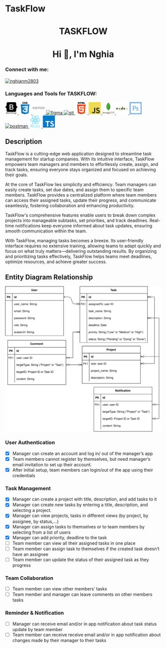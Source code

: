 # TaskFlow

<h1 align="center">TASKFLOW</h1>
<h1 align="center">Hi 👋, I'm Nghia</h1>

<h3 align="left">Connect with me:</h3>
<p align="left">
<a href="https://linkedin.com/in/nghianm2803" target="blank"><img align="center" src="https://raw.githubusercontent.com/rahuldkjain/github-profile-readme-generator/master/src/images/icons/Social/linked-in-alt.svg" alt="nghianm2803" height="30" width="40" /></a>
</p>

<h3 align="left">Languages and Tools for TASKFLOW:</h3>
<p align="left"> <a href="https://getbootstrap.com" target="_blank" rel="noreferrer"> <img src="https://raw.githubusercontent.com/devicons/devicon/master/icons/bootstrap/bootstrap-plain-wordmark.svg" alt="bootstrap" width="40" height="40"/> </a> <a href="https://www.w3schools.com/css/" target="_blank" rel="noreferrer"> <img src="https://raw.githubusercontent.com/devicons/devicon/master/icons/css3/css3-original-wordmark.svg" alt="css3" width="40" height="40"/> </a> <a href="https://expressjs.com" target="_blank" rel="noreferrer"> <img src="https://raw.githubusercontent.com/devicons/devicon/master/icons/express/express-original-wordmark.svg" alt="express" width="40" height="40"/> </a> <a href="https://www.figma.com/" target="_blank" rel="noreferrer"> <img src="https://www.vectorlogo.zone/logos/figma/figma-icon.svg" alt="figma" width="40" height="40"/> </a> <a href="https://git-scm.com/" target="_blank" rel="noreferrer"> <img src="https://www.vectorlogo.zone/logos/git-scm/git-scm-icon.svg" alt="git" width="40" height="40"/> </a> <a href="https://www.w3.org/html/" target="_blank" rel="noreferrer"> <img src="https://raw.githubusercontent.com/devicons/devicon/master/icons/html5/html5-original-wordmark.svg" alt="html5" width="40" height="40"/> </a> <a href="https://developer.mozilla.org/en-US/docs/Web/JavaScript" target="_blank" rel="noreferrer"> <img src="https://raw.githubusercontent.com/devicons/devicon/master/icons/javascript/javascript-original.svg" alt="javascript" width="40" height="40"/> </a> <a href="https://www.mongodb.com/" target="_blank" rel="noreferrer"> <img src="https://raw.githubusercontent.com/devicons/devicon/master/icons/mongodb/mongodb-original-wordmark.svg" alt="mongodb" width="40" height="40"/> </a> <a href="https://nodejs.org" target="_blank" rel="noreferrer"> <img src="https://raw.githubusercontent.com/devicons/devicon/master/icons/nodejs/nodejs-original-wordmark.svg" alt="nodejs" width="40" height="40"/> </a> <a href="https://www.photoshop.com/en" target="_blank" rel="noreferrer"> <img src="https://raw.githubusercontent.com/devicons/devicon/master/icons/photoshop/photoshop-line.svg" alt="photoshop" width="40" height="40"/> </a> <a href="https://postman.com" target="_blank" rel="noreferrer"> <img src="https://www.vectorlogo.zone/logos/getpostman/getpostman-icon.svg" alt="postman" width="40" height="40"/> </a> <a href="https://reactjs.org/" target="_blank" rel="noreferrer"> <img src="https://raw.githubusercontent.com/devicons/devicon/master/icons/react/react-original-wordmark.svg" alt="react" width="40" height="40"/> </a> <a href="https://www.typescriptlang.org/" target="_blank" rel="noreferrer"> <img src="https://raw.githubusercontent.com/devicons/devicon/master/icons/typescript/typescript-original.svg" alt="typescript" width="40" height="40"/> </a> </p>

## **Description**

TaskFlow is a cutting-edge web application designed to streamline task management for startup companies. With its intuitive interface, TaskFlow empowers team managers and members to effortlessly create, assign, and track tasks, ensuring everyone stays organized and focused on achieving their goals.

At the core of TaskFlow lies simplicity and efficiency. Team managers can easily create tasks, set due dates, and assign them to specific team members. TaskFlow provides a centralized platform where team members can access their assigned tasks, update their progress, and communicate seamlessly, fostering collaboration and enhancing productivity.

TaskFlow's comprehensive features enable users to break down complex projects into manageable subtasks, set priorities, and track deadlines. Real-time notifications keep everyone informed about task updates, ensuring smooth communication within the team.

With TaskFlow, managing tasks becomes a breeze. Its user-friendly interface requires no extensive training, allowing teams to adapt quickly and focus on what truly matters—delivering outstanding results. By organizing and prioritizing tasks effectively, TaskFlow helps teams meet deadlines, optimize resources, and achieve greater success.

## **Entity Diagram Relationship**

![ERD TASKFLOW](ERD%20TASKFLOW.svg)

### User Authentication
- [x] Manager can create an account and log in/ out of the manager’s app
- [x] Team members cannot register by themselves, but need manager’s email invitation to set up their account.
- [x] After initial setup, team members can login/out of the app using their credentials

### Task Management
- [x] Manager can create a project with title, description, and add tasks to it
- [x] Manager can create new tasks by entering a title, description, and selecting a project.
- [x] Manager can view projects, tasks in different views (by project, by assignee, by status,…)
- [x] Manager can assign tasks to themselves or to team members by selecting from a list of users
- [x] Manager can add priority, deadline to the task
- [ ] Team member can view all their assigned tasks in one place
- [ ] Team member can assign task to themselves if the created task doesn’t have an assignee
- [ ] Team member can update the status of their assigned task as they progress

### Team Collaboration
- [ ] Team member can view other members’ tasks
- [ ] Team member and manager can leave comments on other members tasks

### Reminder & Notification
- [ ] Manager can receive email and/or in app notification about task status update by team member
- [ ] Team member can receive receive email and/or in app notification about changes made by their manager to their tasks
